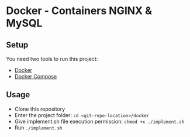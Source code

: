 # Docker - Containers NGINX & MySQL

## Setup

You need two tools to run this project:

- [Docker](https://docs.docker.com/get-docker/)
- [Docker Compose](https://docs.docker.com/compose/install/)

## Usage

- Clone this repository
- Enter the project folder: `cd <git-repo-location>/docker`
- Give implement.sh file execution permission: `chmod +x ./implement.sh`
- Run `./implement.sh`
